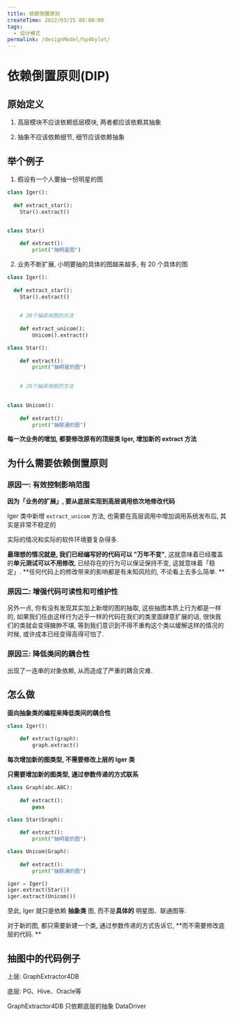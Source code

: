```yaml
---
title: 依赖倒置原则
createTime: 2022/03/25 00:00:00
tags:
  - 设计模式
permalink: /designModel/hp4bylot/
---
```

# 依赖倒置原则(DIP)

## 原始定义

1. 高层模块不应该依赖低层模块, 两者都应该依赖其抽象

2. 抽象不应该依赖细节, 细节应该依赖抽象

## 举个例子

1. 假设有一个人要抽一份明星的图

  ```python
  class Iger():
    
    def extract_star():
      Star().extract()
    
  ```

  ```python
  class Star()

      def extract():
          print("抽明星图")
  ```

2. 业务不断扩展, 小明要抽的具体的图越来越多, 有 20 个具体的图

  ```python
  class Iger():
    
    def extract_star():
      Star().extract()
      

      # 20个抽具体图的方法
      
      def extract_unicom():
          Unicom().extract()
  ```



  ```python
  class Star():
      
      def extract():
          print("抽明星的图")
      

      # 20个抽具体图的方法

      
  class Unicom():
      
      def extract():
          print("抽联通的图")
  ```

**每一次业务的增加, 都要修改原有的顶层类 Iger, 增加新的 extract 方法**

## 为什么需要依赖倒置原则

### 原因一: 有效控制影响范围

**因为「业务的扩展」, 要从底层实现到高层调用依次地修改代码**

Iger 类中新增 `extract_unicom` 方法, 也需要在高层调用中增加调用系统发布后, 其实是非常不稳定的

实际的情况和实际的软件环境要复杂得多. 

**最理想的情况就是, 我们已经编写好的代码可以 "万年不变"**, 这就意味着已经覆盖的**单元测试可以不用修改**, 已经存在的行为可以保证保持不变, 这就意味着「稳定」. **任何代码上的修改带来的影响都是有未知风险的, 不论看上去多么简单. **

### 原因二: 增强代码可读性和可维护性

另外一点, 你有没有发现其实加上新增的图的抽取, 这些抽图本质上行为都是一样的, 如果我们任由这样行为近乎一样的代码在我们的类里面肆意扩展的话, 很快我们的类就会变得臃肿不堪, 等到我们意识到不得不重构这个类以缓解这样的情况的时候, 或许成本已经变得高得可怕了. 

### 原因三: 降低类间的耦合性

出现了一连串的对象依赖, 从而造成了严重的耦合灾难. 

## 怎么做

**面向抽象类的编程来降低类间的耦合性**

```python
class Iger():
	
	def extract(graph):
		graph.extract()
```

**每次增加新的图类型, 不需要修改上层的 Iger 类**

**只需要增加新的图类型, 通过参数传递的方式联系**

```python
class Graph(abc.ABC):
	
	def extract():
		pass
```

```python
class Star(Graph):
	
	def extract():
		print("抽明星的图")
```

```python
class Unicom(Graph):
	
	def extract():
		print("抽联通的图")
```

```python
iger = Iger()
iger.extract(Star())
iger.extract(Unicom())
```

至此, Iger 就只是依赖 **抽象类** 图, 而不是**具体的** 明星图、联通图等. 

对于新的图, 都只需要新建一个类, 通过参数传递的方式告诉它, **而不需要修改底层的代码. **

## 抽图中的代码例子

上层: GraphExtractor4DB

底层: PG、Hive、Oracle等

GraphExtractor4DB 只依赖底层的抽象 DataDriver

